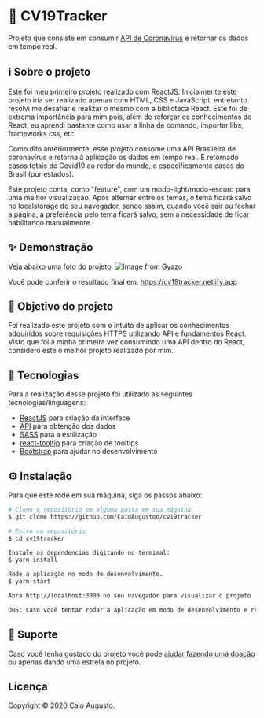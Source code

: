 # 🦠 CV19Tracker
Projeto que consiste em consumir [API de Coronavírus](https://covid19-brazil-api-docs.now.sh) e retornar os dados em tempo real.

## ℹ️ Sobre o projeto 
Este foi meu primeiro projeto realizado com ReactJS. Inicialmente este projeto iria ser realizado apenas com HTML, CSS e JavaScript, entretanto resolvi me desafiar e realizar o mesmo com a biblioteca React. Este foi de extrema importância para mim pois, além de reforçar os conhecimentos de React, eu aprendi bastante como usar a linha de comando, importar libs, frameworks css, etc.

Como dito anteriormente, esse projeto consome uma API Brasileira de coronavírus e retorna à aplicação os dados em tempo real. É retornado casos totais de Covid19 ao redor do mundo, e especificamente casos do Brasil (por estados).

Este projeto conta, como "feature", com um modo-light/modo-escuro para uma melhor visualização. Após alternar entre os temas, o tema ficará salvo no localstorage do seu navegador, sendo assim, quando você sair ou fechar a página, a preferência pelo tema ficará salvo, sem a necessidade de ficar habilitando manualmente.


## ✨ Demonstração
Veja abaixo uma foto do projeto.
[![Image from Gyazo](https://i.gyazo.com/39c7fbe2b83be135b457ac012bf19556.png)](https://gyazo.com/39c7fbe2b83be135b457ac012bf19556)

Você pode conferir o resultado final em: https://cv19tracker.netlify.app

## 🎯 Objetivo do projeto
Foi realizado este projeto com o intuito de aplicar os conhecimentos adquiridos sobre requisições HTTPS utilizando API e fundamentos React. Visto que
foi a minha primeira vez consumindo uma API dentro do React, considero este o melhor projeto realizado por mim.

## 📝 Tecnologias 
Para a realização desse projeto foi utilizado as seguintes tecnologias/linguagens: 
- [ReactJS](https://pt-br.reactjs.org) para criação da interface
- [API](https://covid19-brazil-api-docs.now.sh) para obtenção dos dados
- [SASS](https://sass-lang.com) para a estilização
- [react-tooltip](https://www.npmjs.com/package/react-tooltip) para criação de tooltips
- [Bootstrap](https://getbootstrap.com) para ajudar no desenvolvimento

## ⚙️ Instalação
Para que este rode em sua máquina, siga os passos abaixo:

```bash
# Clone o repositório em alguma pasta em sua máquina
$ git clone https://github.com/CaioAugustoo/cv19tracker

# Entre no repositório
$ cd cv19tracker

Instale as dependencias digitando no termimal:
$ yarn install

Rode a aplicação no modo de desenvolvimento.
$ yarn start

Abra http://localhost:3000 no seu navegador para visualizar o projeto

OBS: Caso você tentar rodar a aplicação em modo de desenvolvimento e retornar o seguinte erro: "Module not found: Can't resolve 'react-tooltip'", opte por instalar o react-tooltip manualmente (basta digitar no terminal "npm install react-tooltip" ou "yarn add react-tooltip").
```



## 💪 Suporte
Caso você tenha gostado do projeto você pode [ajudar fazendo uma doação](https://www.mercadopago.com.br/checkout/v1/redirect?preference-id=129081999-04b80ee2-0f9e-44df-ae15-51cdd03f87ce) ou apenas dando uma estrela no projeto.

## Licença
Copyright © 2020 Caio Augusto.

